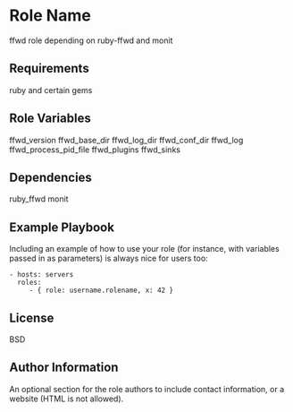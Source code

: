 Role Name
=========

ffwd role depending on ruby-ffwd and monit

Requirements
------------

ruby and certain gems

Role Variables
--------------
ffwd_version
ffwd_base_dir
ffwd_log_dir
ffwd_conf_dir
ffwd_log
ffwd_process_pid_file
ffwd_plugins
ffwd_sinks

Dependencies
------------

ruby_ffwd monit

Example Playbook
----------------

Including an example of how to use your role (for instance, with variables passed in as parameters) is always nice for users too:

    - hosts: servers
      roles:
         - { role: username.rolename, x: 42 }

License
-------

BSD

Author Information
------------------

An optional section for the role authors to include contact information, or a website (HTML is not allowed).
